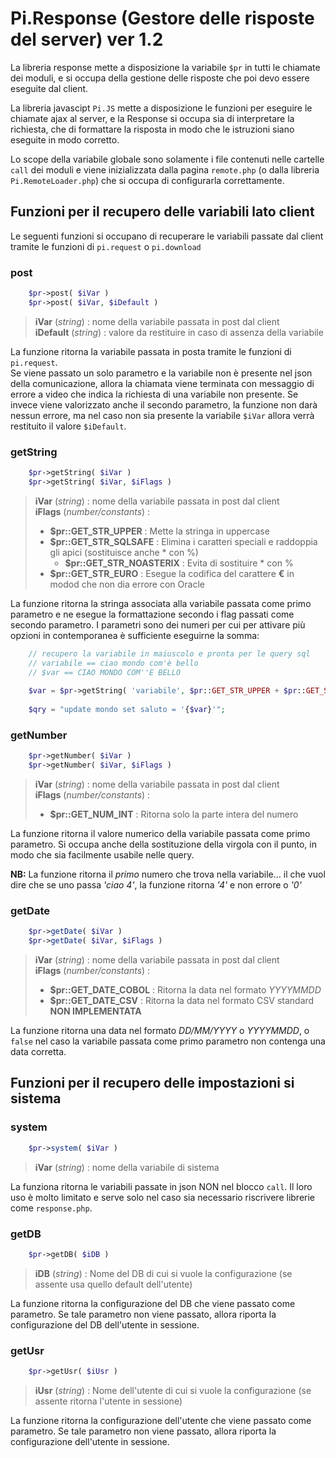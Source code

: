 # Pi.Response (Gestore delle risposte del server) ver 1.2

La libreria response mette a disposizione la variabile `$pr` in tutti le chiamate dei moduli, e si occupa della gestione delle risposte che poi devo essere eseguite dal client.

La libreria javascipt `Pi.JS` mette a disposizione le funzioni per eseguire le chiamate ajax al server, e la Response si occupa sia di interpretare la richiesta, che di formattare la risposta in modo che le istruzioni siano eseguite in modo corretto.

Lo scope della variabile globale sono solamente i file contenuti nelle cartelle `call` dei moduli e viene inizializzata dalla pagina `remote.php` (o dalla libreria `Pi.RemoteLoader.php`) che si occupa di configurarla correttamente.

## Funzioni per il recupero delle variabili lato client

Le seguenti funzioni si occupano di recuperare le variabili passate dal client tramite le funzioni di `pi.request` o `pi.download`

### post
```php
	$pr->post( $iVar )
	$pr->post( $iVar, $iDefault )
```
> **iVar** (*string*) : nome della variabile passata in post dal client  
> **iDefault** (*string*) : valore da restituire in caso di assenza della variabile

La funzione ritorna la variabile passata in posta tramite le funzioni di `pi.request`.  
Se viene passato un solo parametro e la variabile non è presente nel json della comunicazione, allora la chiamata viene terminata con messaggio di errore a video che indica la richiesta di una variabile non presente. Se invece viene valorizzato anche il secondo parametro, la funzione non darà nessun errore, ma nel caso non sia presente la variabile `$iVar` allora verrà restituito il valore `$iDefault`.

### getString
```php
	$pr->getString( $iVar )
	$pr->getString( $iVar, $iFlags )
```
> **iVar** (*string*) : nome della variabile passata in post dal client  
> **iFlags** (*number/constants*) :
> - **$pr::GET_STR_UPPER** : Mette la stringa in uppercase
> - **$pr::GET_STR_SQLSAFE** : Elimina i caratteri speciali e raddoppia gli apici (sostituisce anche * con %)
> 	- **$pr::GET_STR_NOASTERIX** : Evita di sostituire * con %
> - **$pr::GET_STR_EURO** : Esegue la codifica del carattere **€** in modod che non dia errore con Oracle

La funzione ritorna la stringa associata alla variabile passata come primo parametro e ne esegue la formattazione secondo i flag passati come secondo parametro.
I parametri sono dei numeri per cui per attivare più opzioni in contemporanea è sufficiente eseguirne la somma:

```php
	// recupero la variabile in maiuscolo e pronta per le query sql
	// variabile == ciao mondo com'è bello
	// $var == CIAO MONDO COM''E BELLO
	
	$var = $pr->getString( 'variabile', $pr::GET_STR_UPPER + $pr::GET_STR_SQLSAFE);
	
	$qry = "update mondo set saluto = '{$var}'";
```

### getNumber
```php
	$pr->getNumber( $iVar )
	$pr->getNumber( $iVar, $iFlags )
```

> **iVar** (*string*) : nome della variabile passata in post dal client  
> **iFlags** (*number/constants*) :
> - **$pr::GET_NUM_INT** : Ritorna solo la parte intera del numero

La funzione ritorna il valore numerico della variabile passata come primo parametro. Si occupa anche della sostituzione della virgola con il punto, in modo che sia facilmente usabile nelle query.

**NB:** La funzione ritorna il *primo* numero che trova nella variabile... il che vuol dire che se uno passa *'ciao 4'*, la funzione ritorna *'4'* e non errore o *'0'*

### getDate
```php
	$pr->getDate( $iVar )
	$pr->getDate( $iVar, $iFlags )
```

> **iVar** (*string*) : nome della variabile passata in post dal client  
> **iFlags** (*number/constants*) :
> - **$pr::GET_DATE_COBOL** : Ritorna la data nel formato *YYYYMMDD*
> - **$pr::GET_DATE_CSV** : Ritorna la data nel formato CSV standard **NON IMPLEMENTATA**

La funzione ritorna una data nel formato *DD/MM/YYYY* o *YYYYMMDD*, o `false` nel caso la variabile passata come primo parametro non contenga una data corretta.

## Funzioni per il recupero delle impostazioni si sistema

### system
```php
	$pr->system( $iVar )
```
> **iVar** (*string*) : nome della variabile di sistema

La funziona ritorna le variabili passate in json NON nel blocco `call`. Il loro uso è molto limitato e serve solo nel caso sia necessario riscrivere librerie come `response.php`.


### getDB
```php
	$pr->getDB( $iDB )
```
> **iDB** (*string*) : Nome del DB di cui si vuole la configurazione (se assente usa quello default dell'utente)

La funzione ritorna la configurazione del DB che viene passato come parametro. Se tale parametro non viene passato, allora riporta la configurazione del DB dell'utente in sessione.


### getUsr
```php
	$pr->getUsr( $iUsr )
```
> **iUsr** (*string*) : Nome dell'utente di cui si vuole la configurazione (se assente ritorna l'utente in sessione)

La funzione ritorna la configurazione dell'utente che viene passato come parametro. Se tale parametro non viene passato, allora riporta la configurazione dell'utente in sessione.